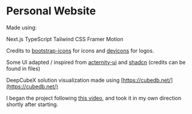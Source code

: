 # Personal Website
Made using:

Next.js
TypeScript
Tailwind CSS
Framer Motion

Credits to [bootstrap-icons](https://icons.getbootstrap.com/) for icons and [devicons](https://devicon.dev/) for logos.

Some UI adapted / inspired from [acternity-ui](https://ui.aceternity.com/components) and [shadcn](https://ui.shadcn.com/) (credits can be found in files)

DeepCubeX solution visualization made using [https://cubedb.net/](https://cubedb.net/)

I began the project following [this video](https://www.youtube.com/watch?v=FTH6Dn3AyIQ), and took it in my own direction shortly after starting.

